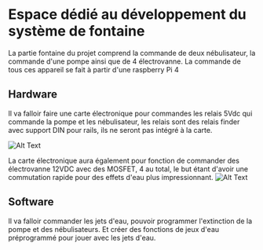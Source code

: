 # Espace dédié au développement du système de fontaine

La partie fontaine du projet comprend la commande de deux nébulisateur, la commande d'une pompe ainsi que de 4 électrovanne.
La commande de tous ces appareil se fait à partir d'une raspberry Pi 4

## Hardware

Il va falloir faire une carte électronique pour commandes les relais 5Vdc qui commande la pompe et les nébulisateur, les relais sont des relais finder avec support DIN pour rails, ils ne seront pas intégré à la carte.

![Alt Text](https://www.atlantique-composants.fr/ProductThumbnail/HP345105DC_0_170x170/relais_miniature_05vdc_1rt_6a.jpg)

La carte électronique aura également pour fonction de commander des électrovanne 12VDC avec des MOSFET, 4 au total, le but étant d'avoir une commutation rapide pour des effets d'eau plus impressionnant.
![Alt Text](https://ae01.alicdn.com/kf/HTB1OYxDairxK1RkHFCcq6AQCVXaX/lectrovanne-lectrique-en-plastique-12V-24V-220V-Ferm-e-normalement-1-4-3-8-tige.jpg)
## Software

Il va falloir commander les jets d'eau, pouvoir programmer l'extinction de la pompe et des nébulisateurs. Et créer des fonctions de jeux d'eau préprogrammé pour jouer avec les jets d'eau.